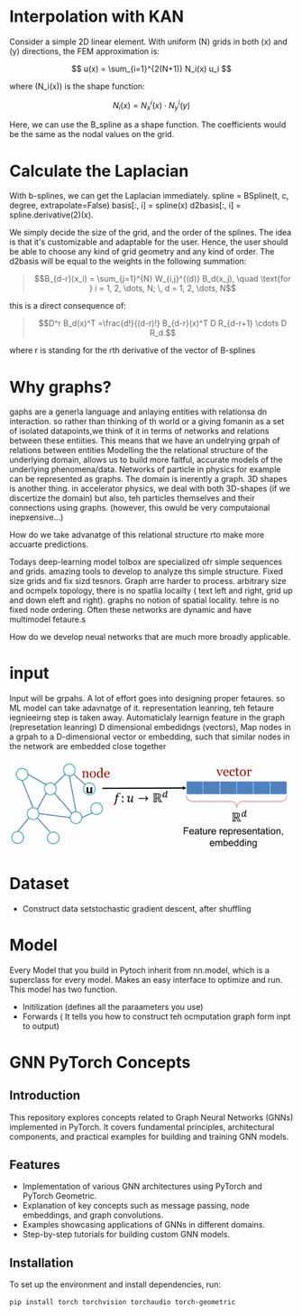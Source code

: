 # Interpolation with KAN
Consider a simple 2D linear element. With uniform \(N\) grids in both \(x\) and \(y\) directions, the FEM approximation is:

$$
u(x) = \sum_{i=1}^{2(N+1)} N_i(x) u_i
$$

where \(N_i(x)\) is the shape function:

$$
N_i(x) = N_x^i (x) \cdot N_y^i (y)
$$

Here, we can use the B_spline as a shape function. The coefficients would be the same as the nodal values on the grid. 


# Calculate the Laplacian
With b-splines, we can get the Laplacian immediately. 
spline = BSpline(t, c, degree, extrapolate=False)
basis[:, i] = spline(x)
d2basis[:, i] = spline.derivative(2)(x). 

We simply decide the size of the grid, and the order of the splines. 
The idea is that it's customizable and adaptable for the user. Hence, the user should be able to choose any kind of grid geometry and any kind of order.
The d2basis will be equal to the weights in the following summation:
> ```math
> B_{d-r}(x_i) = \sum_{j=1}^{N} W_{i,j}^{(d)} B_d(x_j), \quad \text{for } i = 1, 2, \dots, N; \, d = 1, 2, \dots, N
> ```

this is a direct consequence of: 

> ```math
>D^r B_d(x)^T =\frac{d!}{(d-r)!} B_{d-r}(x)^T D R_{d-r+1} \cdots D R_d.
> ```

where r is standing for the rth derivative of the vector of B-splines



# Why graphs?
gaphs are a generla language and anlaying entities with relationsa dn interaction. so rather than thinking of th world or a giving fomanin as a set of isolated datapoints,we think of it in terms of networks and relations between these entiities.
This means that we have an undelrying grpah of relations between entities
Modelling the the relational structure of the underlying domain, allows us to build more faitful, accurate models of the underlying phenomena/data.
Networks of particle in physics for example can be represented as graphs. 
The domain is inerently a graph. 
3D shapes is another thing. 
in accelerator physics, we deal with both 3D-shapes (if we discertize the domain) but also, teh particles themselves and their connections using graphs. (however, this owuld be very computaional inepxensive...)

How do we take advanatge of this relational structure rto make more accuarte predictions.

Todays deep-learning model tolbox are specialized ofr simple sequences and grids. amazing tools to develop to analyze ths simple structure. 
Fixed size grids and fix sizd tesnors. 
Graph  arre harder to process. arbitrary size and ocmpelx topology, there is no spatlia locailty ( text left and right, grid up and down eleft and right). graphs no notion of spatial locality. tehre is no fixed node ordering. Often these networks are dynamic and have multimodel fetaure.s 

How do we develop neual networks that are much more broadly applicable.

# input 
Input will be grpahs. 
A lot of effort goes into designing proper fetaures. so ML model can take adavnatge of it. 
representation leanring, teh fetaure iegnieeirng step is taken away. Automaticlaly learnign feature in the graph (represetation leanring) 
D dimensional embedidngs (vectors), 
Map nodes in a grpah to a D-dimensional vector or embedding, such that similar nodes in the network are embedded close together

![easier](Figures/representation.PNG)


# Dataset 
- Construct data setstochastic gradient descent, after shuffling
# Model
Every Model that you build in Pytoch inherit from nn.model, which is a superclass for every model. 
Makes an easy interface to optimize and run. 
This model has two function. 
- Initilization (defines all the paraameters you use)
- Forwards ( It tells you how to construct teh ocmputation graph form inpt to output)



# GNN PyTorch Concepts

## Introduction
This repository explores concepts related to Graph Neural Networks (GNNs) implemented in PyTorch. It covers fundamental principles, architectural components, and practical examples for building and training GNN models.



## Features
- Implementation of various GNN architectures using PyTorch and PyTorch Geometric.
- Explanation of key concepts such as message passing, node embeddings, and graph convolutions.
- Examples showcasing applications of GNNs in different domains.
- Step-by-step tutorials for building custom GNN models.

## Installation
To set up the environment and install dependencies, run:

```bash
pip install torch torchvision torchaudio torch-geometric
